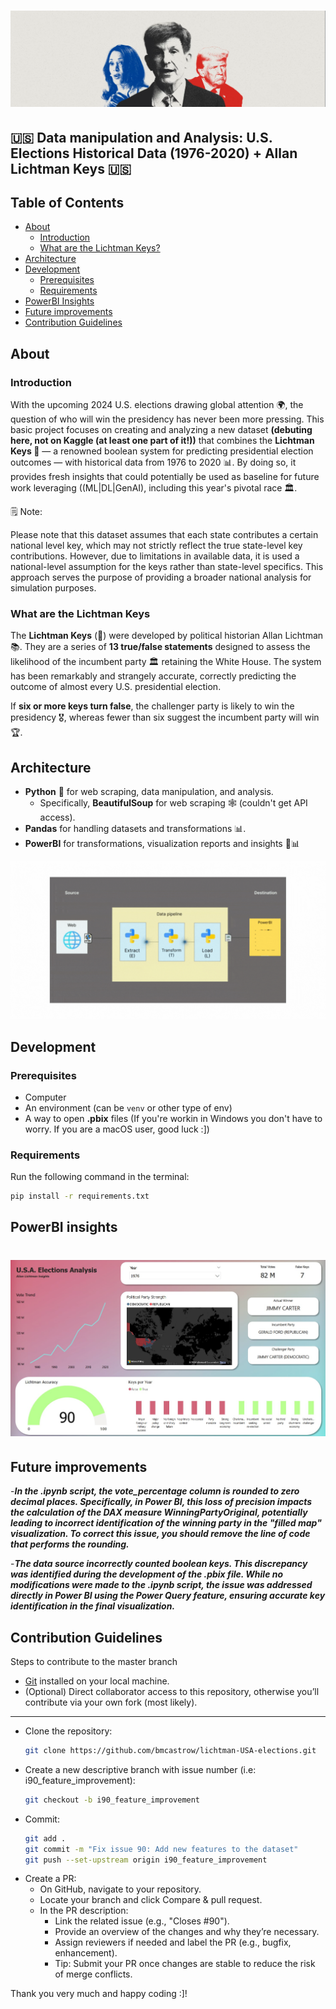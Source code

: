 # ![LichtmanTrumpKamala](https://github.com/bmcastrow/lichtman-USA-elections/blob/main/LichtmanUSA.png)
## 🇺🇸 Data manipulation and Analysis: U.S. Elections Historical Data (1976-2020) + Allan Lichtman Keys 🇺🇸

## Table of Contents
- [About](#about)
  - [Introduction](#introduction)
  - [What are the Lichtman Keys?](#what-are-the-lichtman-keys) 
- [Architecture](#architecture)
- [Development](#development)
  - [Prerequisites](#prerequisites)
  - [Requirements](#requirements)
- [PowerBI Insights](#powerbi-insights)
- [Future improvements](#future-improvements)
- [Contribution Guidelines](#contribution-guidelines)


## About

### Introduction

With the upcoming 2024 U.S. elections drawing global attention 🌍, the question of who will win the presidency has never been more pressing. This basic project focuses on creating and analyzing a new dataset **(debuting here, not on Kaggle (at least one part of it!))** that combines the **Lichtman Keys 🔑** — a renowned boolean system for predicting presidential election outcomes — with historical data from 1976 to 2020 📊. By doing so, it provides fresh insights that could potentially be used as baseline for future work leveraging ((ML|DL|GenAI), including this year's pivotal race 🏛️. 

🗒️ Note:

Please note that this dataset assumes that each state contributes a certain national level key, which may not strictly reflect the true state-level key contributions. However, due to limitations in available data, it is used a national-level assumption for the keys rather than state-level specifics. This approach serves the purpose of providing a broader national analysis for simulation purposes.

### What are the Lichtman Keys

The **Lichtman Keys** (🔑) were developed by political historian Allan Lichtman 📚. They are a series of **13 true/false statements** designed to assess the likelihood of the incumbent party 🏛️ retaining the White House. The system has been remarkably and strangely accurate, correctly predicting the outcome of almost every U.S. presidential election.

If **six or more keys turn false**, the challenger party is likely to win the presidency 🎖️, whereas fewer than six suggest the incumbent party will win 🏆.

## Architecture
- **Python** 🐍 for web scraping, data manipulation, and analysis.
  - Specifically, **BeautifulSoup** for web scraping 🕸️ (couldn't get API access). 
- **Pandas** for handling datasets and transformations 📊. 
- **PowerBI** for transformations, visualization reports and insights 🎨📊

![Architeture](elections.gif)

## Development

### Prerequisites
- Computer 
- An environment (can be ```venv``` or other type of env)
- A way to open **.pbix** files (If you're workin in Windows you don't have to worry. If you are a macOS user, good luck :]) 

### Requirements

Run the following command in the terminal:
```bash
pip install -r requirements.txt
```

## PowerBI insights 

# ![BIdashboard](https://github.com/bmcastrow/lichtman-USA-elections/blob/main/BIdashboard.jpg)

## Future improvements 

-***In the .ipynb script, the vote_percentage column is rounded to zero decimal places. Specifically, in Power BI, this loss of precision impacts the calculation of the DAX measure WinningPartyOriginal, potentially leading to incorrect identification of the winning party in the "filled map" visualization. To correct this issue, you should remove the line of code that performs the rounding.***

-***The data source incorrectly counted boolean keys. This discrepancy was identified during the development of the .pbix file. While no modifications were made to the .ipynb script, the issue was addressed directly in Power BI using the Power Query feature, ensuring accurate key identification in the final visualization.***

## Contribution Guidelines

Steps to contribute to the master branch

- [Git](https://git-scm.com/) installed on your local machine.
- (Optional) Direct collaborator access to this repository, otherwise you’ll contribute via your own fork (most likely).
  
---

- Clone the repository:
   ```bash
   git clone https://github.com/bmcastrow/lichtman-USA-elections.git

- Create a new descriptive branch with issue number (i.e: i90_feature_improvement):
  ```bash
  git checkout -b i90_feature_improvement

- Commit:
  ```bash
  git add .
  git commit -m "Fix issue 90: Add new features to the dataset"
  git push --set-upstream origin i90_feature_improvement

- Create a PR:
  - On GitHub, navigate to your repository.
  - Locate your branch and click Compare & pull request.
  - In the PR description:
    - Link the related issue (e.g., "Closes #90").
    - Provide an overview of the changes and why they’re necessary.
    - Assign reviewers if needed and label the PR (e.g., bugfix, enhancement).
    - Tip: Submit your PR once changes are stable to reduce the risk of merge conflicts.

Thank you very much and happy coding :]!

